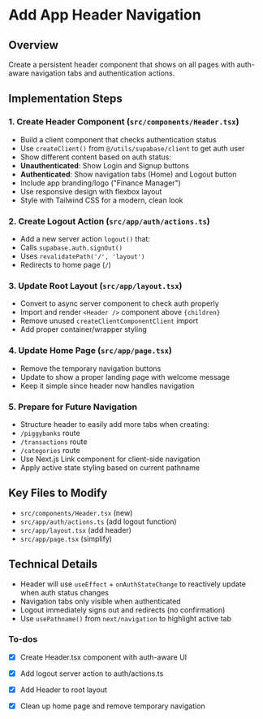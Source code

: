 <!-- f9e38ad4-727e-4a8c-ae0f-84fb5e03c2e8 1a9b82d6-600e-491d-b7d0-a1a55d708e45 -->
# Add App Header Navigation

## Overview

Create a persistent header component that shows on all pages with auth-aware navigation tabs and authentication actions.

## Implementation Steps

### 1. Create Header Component (`src/components/Header.tsx`)

- Build a client component that checks authentication status
- Use `createClient()` from `@/utils/supabase/client` to get auth user
- Show different content based on auth status:
- **Unauthenticated**: Show Login and Signup buttons
- **Authenticated**: Show navigation tabs (Home) and Logout button
- Include app branding/logo ("Finance Manager")
- Use responsive design with flexbox layout
- Style with Tailwind CSS for a modern, clean look

### 2. Create Logout Action (`src/app/auth/actions.ts`)

- Add a new server action `logout()` that:
- Calls `supabase.auth.signOut()`
- Uses `revalidatePath('/', 'layout')`
- Redirects to home page (`/`)

### 3. Update Root Layout (`src/app/layout.tsx`)

- Convert to async server component to check auth properly
- Import and render `<Header />` component above `{children}`
- Remove unused `createClientComponentClient` import
- Add proper container/wrapper styling

### 4. Update Home Page (`src/app/page.tsx`)

- Remove the temporary navigation buttons
- Update to show a proper landing page with welcome message
- Keep it simple since header now handles navigation

### 5. Prepare for Future Navigation

- Structure header to easily add more tabs when creating:
- `/piggybanks` route
- `/transactions` route  
- `/categories` route
- Use Next.js Link component for client-side navigation
- Apply active state styling based on current pathname

## Key Files to Modify

- `src/components/Header.tsx` (new)
- `src/app/auth/actions.ts` (add logout function)
- `src/app/layout.tsx` (add header)
- `src/app/page.tsx` (simplify)

## Technical Details

- Header will use `useEffect` + `onAuthStateChange` to reactively update when auth status changes
- Navigation tabs only visible when authenticated
- Logout immediately signs out and redirects (no confirmation)
- Use `usePathname()` from `next/navigation` to highlight active tab

### To-dos

- [x] Create Header.tsx component with auth-aware UI
- [x] Add logout server action to auth/actions.ts
- [x] Add Header to root layout
- [x] Clean up home page and remove temporary navigation

